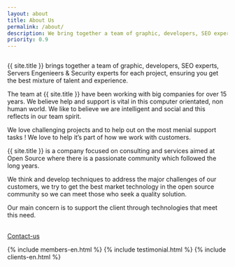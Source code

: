 ```yaml
---
layout: about
title: About Us
permalink: /about/
description: We bring together a team of graphic, developers, SEO experts, Servers Engenieers & Security experts for each project, ensuring you get the best mixture of talent and experience.
priority: 0.9
---
```


<div class="container mtb">
    <div class="row">
        <div class="col-lg-6">
            <img class="img-responsive" src="{{ "/assets/img/about.jpg" | prepend: site.baseurl }}" alt="">
        </div>
        <div class="col-lg-6">
            <p>{{ site.title }} brings together a team of graphic, developers, SEO experts, Servers Engenieers & Security experts for each project, ensuring you get the best mixture of talent and experience.</p>
            <p>The team at {{ site.title }} have been working with big companies for over 15 years. We believe help and support is vital in this computer orientated, non human world. We like to believe we are intelligent and social and this reflects in our team spirit.</p>
            <p>We love challenging projects and to help out on the most menial support tasks ! We love to help it’s part of how we work with customers.</p>
            <p>{{ site.title }} is a company focused on consulting and services aimed at Open Source where there is a passionate community which followed the long years.</p>
            <p>We think and develop techniques to address the major challenges of our customers, we try to get the best market technology in the open source community so we can meet those who seek a quality solution.</p>
            <p>Our main concern is to support the client through technologies that meet this need.</p>
            <p><br/><a href="/contact/" class="btn btn-theme">Contact-us</a></p>
        </div>
    </div>
</div>

{% include members-en.html %}
{% include testimonial.html %}
{% include clients-en.html %}
